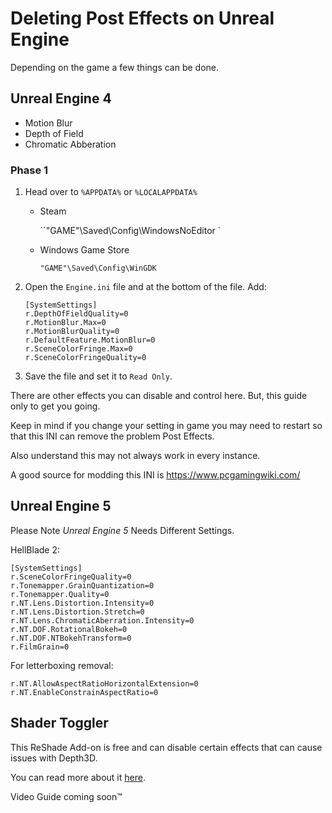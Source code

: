 
# Deleting Post Effects on Unreal Engine

Depending on the game a few things can be done.

## Unreal Engine 4

- Motion Blur
- Depth of Field
- Chromatic Abberation

### Phase 1

1. Head over to `%APPDATA%` or `%LOCALAPPDATA%`

    - Steam

        ``"GAME"\Saved\Config\WindowsNoEditor `

    - Windows Game Store

        `"GAME"\Saved\Config\WinGDK`

2. Open the `Engine.ini` file and at the bottom of the file. Add:

    ```
    [SystemSettings]
    r.DepthOfFieldQuality=0
    r.MotionBlur.Max=0
    r.MotionBlurQuality=0
    r.DefaultFeature.MotionBlur=0
    r.SceneColorFringe.Max=0
    r.SceneColorFringeQuality=0
    ```

3. Save the file and set it to `Read Only`.

There are other effects you can disable and control here. But, this guide only to get you going.

Keep in mind if you change your setting in game you may need to restart so that this INI can remove the problem Post Effects.

Also understand this may not always work in every instance.

A good source for modding this INI is <https://www.pcgamingwiki.com/>

## Unreal Engine 5

Please Note *Unreal Engine 5* Needs Different Settings.

HellBlade 2:

```
[SystemSettings]
r.SceneColorFringeQuality=0
r.Tonemapper.GrainQuantization=0
r.Tonemapper.Quality=0
r.NT.Lens.Distortion.Intensity=0
r.NT.Lens.Distortion.Stretch=0
r.NT.Lens.ChromaticAberration.Intensity=0
r.NT.DOF.RotationalBokeh=0
r.NT.DOF.NTBokehTransform=0
r.FilmGrain=0
```

For letterboxing removal:

```
r.NT.AllowAspectRatioHorizontalExtension=0
r.NT.EnableConstrainAspectRatio=0
```

## Shader Toggler

This ReShade Add-on is free and can disable certain effects that can cause issues with Depth3D.

You can read more about it [here](shadertoggler.md).

Video Guide coming soon™️
